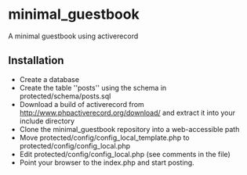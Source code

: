 # minimal_guestbook
A minimal guestbook using activerecord

## Installation
- Create a database
- Create the table ''posts'' using the schema in protected/schema/posts.sql
- Download a build of activerecord from  http://www.phpactiverecord.org/download/ and extract it into your include directory
- Clone the minimal\_guestbook repository into a web-accessible path
- Move protected/config/config\_local\_template.php to protected/config/config\_local.php
- Edit protected/config/config_local.php (see comments in the file)
- Point your browser to the index.php and start posting.

